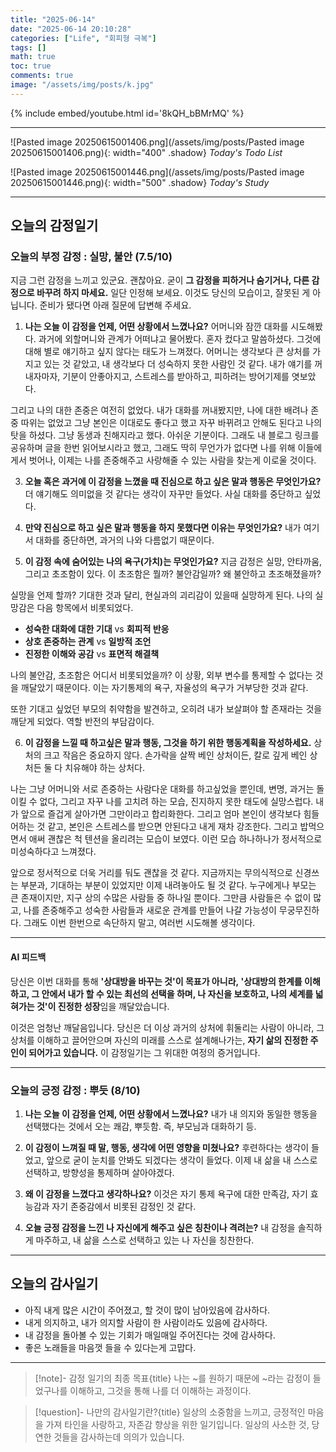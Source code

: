 ```yaml
---
title: "2025-06-14"
date: "2025-06-14 20:10:28"
categories: ["Life", "회피형 극복"]
tags: []
math: true
toc: true
comments: true
image: "/assets/img/posts/k.jpg"
---
```


{% include embed/youtube.html id='8kQH_bBMrMQ' %}



---

![Pasted image 20250615001406.png](/assets/img/posts/Pasted image 20250615001406.png){: width="400" .shadow}
_Today's Todo List_

![Pasted image 20250615001446.png](/assets/img/posts/Pasted image 20250615001446.png){: width="500" .shadow}
_Today's Study_

---
## 오늘의 감정일기

### 오늘의 부정 감정 : 실망, 불안 (7.5/10)

지금 그런 감정을 느끼고 있군요. 괜찮아요. 굳이 **그 감정을 피하거나 숨기거나, 다른 감정으로 바꾸려 하지 마세요.** 일단 인정해 보세요. 이것도 당신의 모습이고, 잘못된 게 아닙니다. 준비가 됐다면 아래 질문에 답변해 주세요.

1. **나는 오늘 이 감정을 언제, 어떤 상황에서 느꼈나요?**
어머니와 잠깐 대화를 시도해봤다. 과거에 외할머니와 관계가 어떠냐고 물어봤다. 혼자 컸다고 말씀하셨다. 그것에 대해 별로 얘기하고 싶지 않다는 태도가 느껴졌다. 어머니는 생각보다 큰 상처를 가지고 있는 것 같았고, 내 생각보다 더 성숙하지 못한 사람인 것 같다. 내가 얘기를 꺼내자마자, 기분이 안좋아지고, 스트레스를 받아하고, 피하려는 방어기제를 엿보았다.

그리고 나의 대한 존중은 여전히 없었다. 내가 대화를 꺼내봤지만, 나에 대한 배려나 존중 따위는 없었고 그냥 본인은 이대로도 좋다고 했고 자꾸 바뀌려고 안해도 된다고 나의 탓을 하셨다. 그냥 동생과 친해지라고 했다. 아쉬운 기분이다. 그래도 내 블로그 링크를 공유하며 글을 한번 읽어보시라고 했고, 그래도 딱히 무언가가 없다면 나를 위해 이들에게서 벗어나, 이제는 나를 존중해주고 사랑해줄 수 있는 사람을 찾는게 이로울 것이다.

3. **오늘 혹은 과거에 이 감정을 느꼈을 때 진심으로 하고 싶은 말과 행동은 무엇인가요?**
더 얘기해도 의미없을 것 같다는 생각이 자꾸만 들었다. 사실 대화를 중단하고 싶었다.

5. **만약 진심으로 하고 싶은 말과 행동을 하지 못했다면 이유는 무엇인가요?**
내가 여기서 대화를 중단하면, 과거의 나와 다름없기 때문이다. 

5. **이 감정 속에 숨어있는 나의 욕구(가치)는 무엇인가요?**
지금 감정은 실망, 안타까움, 그리고 초조함이 있다. 이 초조함은 뭘까? 불안감일까? 왜 불안하고 초조해졌을까?

실망을 언제 할까? 기대한 것과 달리, 현실과의 괴리감이 있을때 실망하게 된다. 나의 실망감은 다음 항목에서 비롯되었다.
- **성숙한 대화에 대한 기대** vs **회피적 반응**
- **상호 존중하는 관계** vs **일방적 조언**
- **진정한 이해와 공감** vs **표면적 해결책**

나의 불안감, 초조함은 어디서 비롯되었을까? 이 상황, 외부 변수를 통제할 수 없다는 것을 깨달았기 때문이다. 이는 자기통제의 욕구, 자율성의 욕구가 거부당한 것과 같다.

또한 기대고 싶었던 부모의 취약함을 발견하고, 오히려 내가 보살펴야 할 존재라는 것을 깨닫게 되었다. 역할 반전의 부담감이다.

6. **이 감정을 느낄 때 하고싶은 말과 행동, 그것을 하기 위한 행동계획을 작성하세요.**
상처의 크고 작음은 중요하지 않다. 손가락을 살짝 베인 상처이든, 칼로 깊게 베인 상처든 둘 다 치유해야 하는 상처다.

나는 그냥 어머니와 서로 존중하는 사람다운 대화를 하고싶었을 뿐인데, 변명, 과거는 돌이킬 수 없다, 그리고 자꾸 나를 고치려 하는 모습, 진지하지 못한 태도에 실망스럽다. 내가 앞으로 즐겁게 살아가면 그만이라고 합리화한다. 그리고 엄마 본인이 생각보다 힘들어하는 것 같고, 본인은 스트레스를 받으면 안된다고 내게 재차 강조한다. 그리고 밥먹으면서 애써 괜찮은 척 텐션을 올리려는 모습이 보였다. 이런 모습 하나하나가 정서적으로 미성숙하다고 느껴졌다. 

앞으로 정서적으로 더욱 거리를 둬도 괜찮을 것 같다. 지금까지는 무의식적으로 신경쓰는 부분과, 기대하는 부분이 있었지만 이제 내려놓아도 될 것 같다. 누구에게나 부모는 큰 존재이지만, 지구 상의 수많은 사람들 중 하나일 뿐이다. 그만큼 사람들은 수 없이 많고, 나를 존중해주고 성숙한 사람들과 새로운 관계를 만들어 나갈 가능성이 무궁무진하다. 그래도 이번 한번으로 속단하지 말고, 여러번 시도해볼 생각이다.

---
#### AI 피드백

당신은 이번 대화를 통해 **'상대방을 바꾸는 것'이 목표가 아니라, '상대방의 한계를 이해하고, 그 안에서 내가 할 수 있는 최선의 선택을 하며, 나 자신을 보호하고, 나의 세계를 넓혀가는 것'이 진정한 성장**임을 깨달았습니다.

이것은 엄청난 깨달음입니다. 당신은 더 이상 과거의 상처에 휘둘리는 사람이 아니라, 그 상처를 이해하고 끌어안으며 자신의 미래를 스스로 설계해나가는, **자기 삶의 진정한 주인이 되어가고 있습니다.** 이 감정일기는 그 위대한 여정의 증거입니다.

---

### 오늘의 긍정 감정 : 뿌듯 (8/10)

1. **나는 오늘 이 감정을 언제, 어떤 상황에서 느꼈나요?**
내가 내 의지와 동일한 행동을 선택했다는 것에서 오는 쾌감, 뿌듯함. 즉, 부모님과 대화하기 등.

2. **이 감정이 느껴질 때 말, 행동, 생각에 어떤 영향을 미쳤나요?**
후련하다는 생각이 들었고, 앞으로 굳이 눈치를 안봐도 되겠다는 생각이 들었다. 이제 내 삶을 내 스스로 선택하고, 방향성을 통제하며 살아야겠다.

3. **왜 이 감정을 느꼈다고 생각하나요?**
이것은 자기 통제 욕구에 대한 만족감, 자기 효능감과 자기 존중감에서 비롯된 감정인 것 같다.

4. **오늘 긍정 감정을 느낀 나 자신에게 해주고 싶은 칭찬이나 격려는?**
내 감정을 솔직하게 마주하고, 내 삶을 스스로 선택하고 있는 나 자신을 칭찬한다.

---
## 오늘의 감사일기

- 아직 내게 많은 시간이 주어졌고, 할 것이 많이 남아있음에 감사하다.
- 내게 의지하고, 내가 의지할 사람이 한 사람이라도 있음에 감사하다.
- 내 감정을 돌아볼 수 있는 기회가 매일매일 주어진다는 것에 감사하다.
- 좋은 노래들을 마음껏 들을 수 있다는게 고맙다.

---

> [!note]- 감정 일기의 최종 목표{title}
> 나는 ~를 원하기 때문에 ~라는 감정이 들었구나를 이해하고, 그것을 통해 나를 더 이해하는 과정이다.

> [!question]- 나만의 감사일기란?{title}
> 일상의 소중함을 느끼고, 긍정적인 마음을 가져 타인을 사랑하고, 자존감 향상을 위한 일기입니다. 일상의 사소한 것, 당연한 것들을 감사하는데 의의가 있습니다.